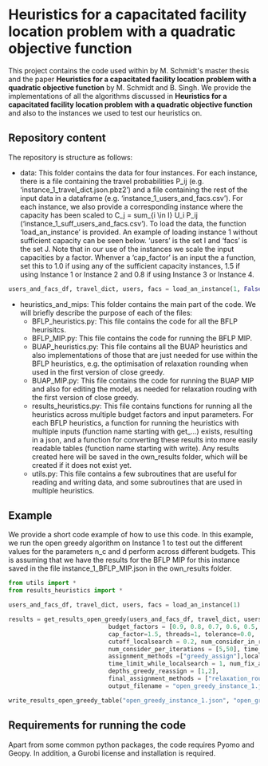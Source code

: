 # Heuristics for a capacitated facility location problem with a quadratic objective function
This project contains the code used within  by M. Schmidt's master thesis and the paper **Heuristics for a capacitated facility location problem with a quadratic objective function** by M. Schmidt and B. Singh. We provide the implementations of all the algorithms discussed in **Heuristics for a capacitated facility location problem with a quadratic objective function** and also to the instances we used to test our heuristics on.

## Repository content
The repository is structure as follows:
- data: This folder contains the data for four instances. For each instance, there is a file containing the travel probabilities P_ij (e.g. ‘instance_1_travel_dict.json.pbz2’) and a file containing the rest of the input data in a dataframe (e.g. ‘instance_1_users_and_facs.csv’). For each instance, we also provide a corresponding instance where the capacity has been scaled to C_j = sum_{i \in I} U_i P_ij (‘instance_1_suff_users_and_facs.csv’). To load the data, the function ‘load_an_instance’ is provided. An example of loading instance 1 without sufficient capacity can be seen below. ‘users’ is the set I and ‘facs’ is the set J. Note that in our use of the instances we scale the input capacities by a factor. Whenver a ‘cap_factor’ is an input the a function, set this to 1.0 if using any of the sufficient capacity instances, 1.5 if using Instance 1 or Instance 2 and 0.8 if using Instance 3 or Instance 4.
```python
users_and_facs_df, travel_dict, users, facs = load_an_instance(1, False)
```
- heuristics_and_mips: This folder contains the main part of the code. We will briefly describe the purpose of each of the files:
	- BFLP_heuristics.py: This file contains the code for all the BFLP heurisitcs. 
	- BFLP_MIP.py: This file contains the code for running the BFLP MIP.
	- BUAP_heuristics.py: This file contains all the BUAP heuristics and also implementations of those that are just needed for use within the BFLP heuristics, e.g. the optimisation of relaxation rounding when used in the first version of close greedy.
	- BUAP_MIP.py: This file contains the code for running the BUAP MIP and also for editing the model, as needed for relaxation rouding with the first version of close greedy.
	- results_heuristics.py: This file contains functions for running all the heuristics across multiple budget factors and input parameters. For each BFLP heuristics, a function for running the heuristics with multiple inputs (function name starting with get_...) exists, resulting in a json, and a function for converting these results into more easily readable tables (function name starting with write). Any results created here will be saved in the own_results folder, which will be created if it does not exist yet.
	- utils.py: This file contains a few subroutines that are useful for reading and writing data, and some subroutines that are used in multiple heuristics. 

## Example

We provide a short code example of how to use this code. In this example, we run the open greedy algorithm on Instance 1 to test out the different values for the parameters n_c and d perform across different budgets. This is assuming that we have the results for the BFLP MIP for this instance saved in the file instance_1_BFLP_MIP.json in the own_results folder.

```python
from utils import *
from results_heuristics import * 

users_and_facs_df, travel_dict, users, facs = load_an_instance(1)

results = get_results_open_greedy(users_and_facs_df, travel_dict, users, facs, 
                            budget_factors = [0.9, 0.8, 0.7, 0.6, 0.5, 0.4, 0.3, 0.2, 0.1], 
                            cap_factor=1.5, threads=1, tolerance=0.0,
                            cutoff_localsearch = 0.2, num_consider_in_relaxation = 50, 
                            num_consider_per_iterations = [5,50], time_limit_relaxation=1000,
                            assignment_methods =["greedy_assign"],local_search_methods = ["local_random_reassign"], 
                            time_limit_while_localsearch = 1, num_fix_assignment_iterations = [len(facs)],
                            depths_greedy_reassign = [1,2],
                            final_assignment_methods = ["relaxation_rounding"],
                            output_filename = "open_greedy_instance_1.json")

write_results_open_greedy_table("open_greedy_instance_1.json", "open_greedy_instance_1.xlsx","instance_1_BFLP_MIP.json")

```

## Requirements for running the code
Apart from some common python packages, the code requires Pyomo and Geopy. In addition, a Gurobi license and installation is required.
